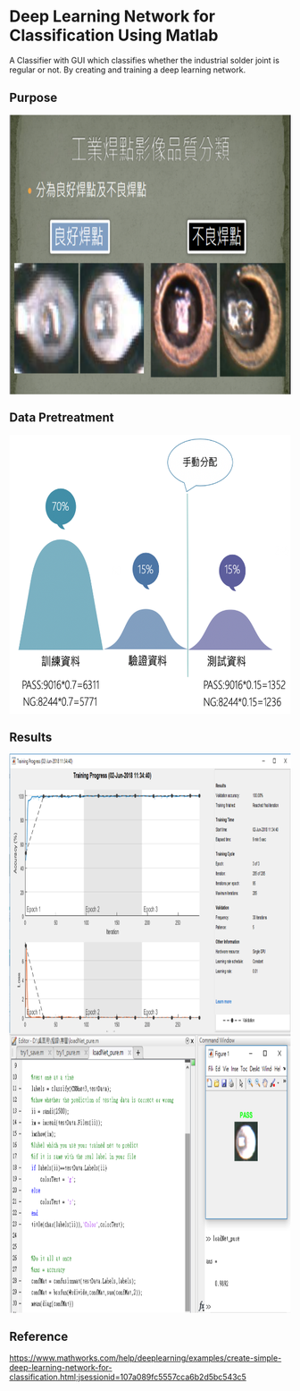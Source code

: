 # Deep Learning Network for Classification Using Matlab
A Classifier with GUI which classifies whether the industrial solder joint is regular or not.
By creating and training a deep learning network.
## Purpose
<img src="https://github.com/jeannineshiu/Deep-Learning-Network-for-Classification-Using-Matlab/blob/master/image/purpose.png" width = "600" height = "500" alt="purpose.png" align=center />

## Data Pretreatment
<img src="https://github.com/jeannineshiu/Deep-Learning-Network-for-Classification-Using-Matlab/blob/master/image/split_data.png" width = "600" height = "500" alt="split_data.png" align=center />

## Results
<img src="https://github.com/jeannineshiu/Deep-Learning-Network-for-Classification-Using-Matlab/blob/master/image/validate.png" width = "600" height = "500" alt="validate.png" align=center />
<img src="https://github.com/jeannineshiu/Deep-Learning-Network-for-Classification-Using-Matlab/blob/master/image/test.png" width = "600" height = "500" alt="test.png" align=center />

## Reference
https://www.mathworks.com/help/deeplearning/examples/create-simple-deep-learning-network-for-classification.html;jsessionid=107a089fc5557cca6b2d5bc543c5
